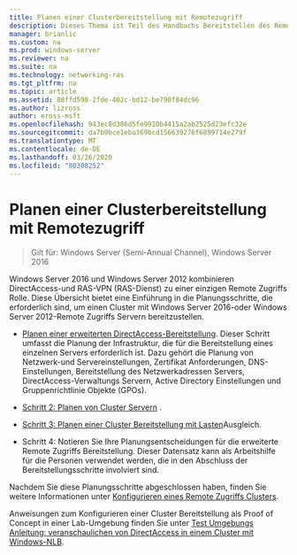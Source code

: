 ```yaml
---
title: Planen einer Clusterbereitstellung mit Remotezugriff
description: Dieses Thema ist Teil des Handbuchs Bereitstellen des Remote Zugriffs in einem Cluster unter Windows Server 2016.
manager: brianlic
ms.custom: na
ms.prod: windows-server
ms.reviewer: na
ms.suite: na
ms.technology: networking-ras
ms.tgt_pltfrm: na
ms.topic: article
ms.assetid: 88ffd598-2fde-402c-bd12-be790f84dc96
ms.author: lizross
author: eross-msft
ms.openlocfilehash: 943ec8d386d5fe9910b4415a2ab2525d23efc32e
ms.sourcegitcommit: da7b9bce1eba369bcd156639276f6899714e279f
ms.translationtype: MT
ms.contentlocale: de-DE
ms.lasthandoff: 03/26/2020
ms.locfileid: "80308252"
---
```

# <a name="plan-a-remote-access-cluster-deployment"></a>Planen einer Clusterbereitstellung mit Remotezugriff

>Gilt für: Windows Server (Semi-Annual Channel), Windows Server 2016

 Windows Server 2016 und Windows Server 2012 kombinieren DirectAccess-und RAS-VPN (RAS-Dienst) zu einer einzigen Remote Zugriffs Rolle. Diese Übersicht bietet eine Einführung in die Planungsschritte, die erforderlich sind, um einen Cluster mit Windows Server 2016-oder Windows Server 2012-Remote Zugriffs Servern bereitzustellen.
  
-   [Planen einer erweiterten DirectAccess-Bereitstellung](../../../directaccess/single-server-advanced/Plan-an-Advanced-DirectAccess-Deployment.md). Dieser Schritt umfasst die Planung der Infrastruktur, die für die Bereitstellung eines einzelnen Servers erforderlich ist. Dazu gehört die Planung von Netzwerk-und Servereinstellungen, Zertifikat Anforderungen, DNS-Einstellungen, Bereitstellung des Netzwerkadressen Servers, DirectAccess-Verwaltungs Servern, Active Directory Einstellungen und Gruppenrichtlinie Objekte (GPOs).  
  
-   [Schritt 2: Planen von Cluster Servern](Step-2-Plan-Cluster-Servers.md) .  
  
-   [Schritt 3: Planen einer Cluster Bereitstellung mit Lasten](Step-3-Plan-a-Load-Balanced-Cluster-Deployment.md)Ausgleich.  
  
-   Schritt 4: Notieren Sie Ihre Planungsentscheidungen für die erweiterte Remote Zugriffs Bereitstellung. Dieser Datensatz kann als Arbeitshilfe für die Personen verwendet werden, die in den Abschluss der Bereitstellungsschritte involviert sind.  
  
Nachdem Sie diese Planungsschritte abgeschlossen haben, finden Sie weitere Informationen unter [Konfigurieren eines Remote Zugriffs Clusters](../configure/Configure-a-Remote-Access-Cluster.md). 

Anweisungen zum Konfigurieren einer Cluster Bereitstellung als Proof of Concept in einer Lab-Umgebung finden Sie unter [Test Umgebungs Anleitung: veranschaulichen von DirectAccess in einem Cluster mit Windows-NLB](../../../directaccess/tlg-cluster-nlb/Test-Lab-Guide-Demonstrate-DirectAccess-in-a-Cluster-with-Windows-NLB.md).  
  


